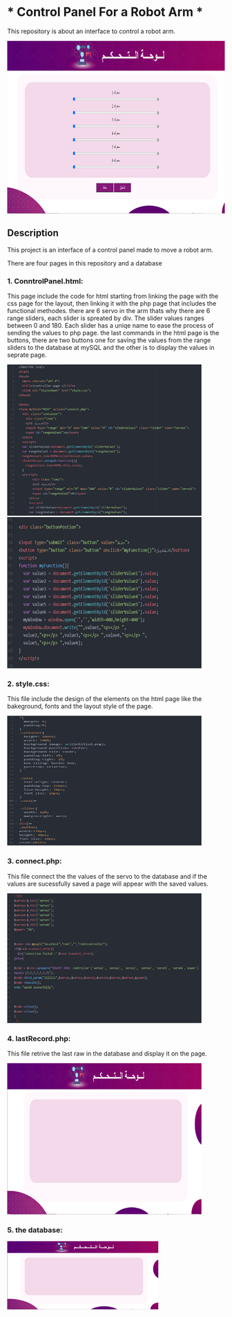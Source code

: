 # * Control Panel For a Robot Arm * 

This repository is about an interface to control a robot arm.
<p><img src="./interface.png" width="800" height="400" title="interface"></p>

 ## Description 
<p>This project is an interface of a control panel made to move a robot arm.</p>
<p>There are four pages in this repository and a database</p>

### 1. ConntrolPanel.html:
 
This page include the code for html starting from linking the page with the css page for the layout, then linking it with the php page that includes the functional methodes.
there are 6 servo in the arm thats why there are 6 range sliders, each slider is spreated by div. The slider values ranges between 0 and 180. 
Each slider has a uniqe name to ease the process of sending the values to php page.
the last commands in the html page is the buttons, there are two buttons one for saving the values from the range sliders to the database at mySQL and the other is to display the values in seprate page.
<div><img src="./htmlpage.png" width="450" height="350" title="htmlpage">
<img src="./buttons.png" width="450" height="350" title="buttons"></div>

### 2. style.css:

This file include the design of the elements on the html page like the bakeground, fonts and the layout style of the page.
<p><img src="./stylepage.png" width="450" height="300" title="stylepage"></p>

### 3. connect.php:

This file connect the the values of the servo to the database and if the values are sucessfully saved a page will appear with the saved values.
<p><img src="./connectpage.png" width="450" height="300" title="connectpage"></p>

### 4. lastRecord.php:

This file retrive the last raw in the database and display it on the page.
<p><img src="./Untitled.png" width="450" height="350" title="interface"></p>

### 5. the database:
<p><img src="./Untitled.png" width="350" title="interface"></p>

